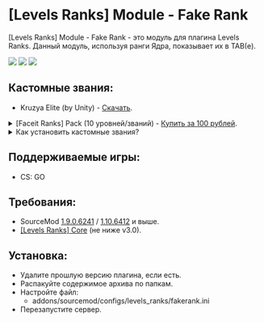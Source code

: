 [Levels Ranks] Module - Fake Rank
===========================

[Levels Ranks] Module - Fake Rank - это модуль для плагина Levels Ranks. Данный модуль, используя ранги Ядра, показывает их в TAB(е).

<a href="//levels-ranks.ru/content/modules/fakerank.png"><img src="https://levels-ranks.ru/content/modules/fakerank.png"/></a>
<a href="//levels-ranks.ru/content/modules/fakerank2.png"><img src="https://levels-ranks.ru/content/modules/fakerank2.png"/></a>
<a href="//levels-ranks.ru/content/modules/fakerank3.png"><img src="https://levels-ranks.ru/content/modules/fakerank3.png"/></a>

Кастомные звания:
-------------------------
- Kruzya Elite (by Unity) - <a href="//levels-ranks.ru/plugins/modules/custom_fakerank/skillgroup181.zip">Скачать</a>.

<details><summary>[Faceit Ranks] Pack (10 уровней/званий) - <a href="//vk.com/wend4r">Купить за 100 рублей</a>.</summary>
	<br/><a href="//levels-ranks.ru/content/modules/fakerank_faceit.png"><img src="https://levels-ranks.ru/content/modules/fakerank_faceit.png"/></a><br/>
	<details>
		Свои звания на заказ - <a href="//vk.com/wend4r">Купить (1 звание - 50 рублей)</a>.
	</details><br/>
</details>

<details><summary>Как установить кастомные звания?</summary>
<br/>
1) В конфиге (`levels_ranks/fakerank.ini`) установите значение `"0"` у параметра `"Type"`; <br/>
2) Файл со званием переместите в ``materials/panorama/images/icons/skillgroups/`` на FastDL; <br/>
3) Укажите в конфиге модуля у "звания в ТАБ(е)" его индекс - skillgroup(индекс).svg. <br/>
4) Пропишите в консоль сервера `sm_lvl_reload` и смените карту.

</details>

Поддерживаемые игры:
--------------------
- CS: GO

Требования:
-----------
- SourceMod <a href="//sourcemod.net/downloads.php?branch=stable">1.9.0.6241</a> / <a href="//sourcemod.net/downloads.php?branch=dev">1.10.6412</a> и выше.
- <a href="https://github.com/levelsranks/levels-ranks-core">[Levels Ranks] Core</a> (не ниже v3.0).

Установка:
----------
- Удалите прошлую версию плагина, если есть.
- Распакуйте содержимое архива по папкам.
- Настройте файл:
	- addons/sourcemod/configs/levels_ranks/fakerank.ini
- Перезапустите сервер.
```

